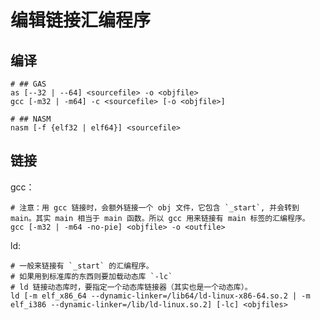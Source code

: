 # 编辑链接汇编程序

## 编译

```
# ## GAS
as [--32 | --64] <sourcefile> -o <objfile>
gcc [-m32 | -m64] -c <sourcefile> [-o <objfile>]

# ## NASM
nasm [-f {elf32 | elf64}] <sourcefile>
```

## 链接

gcc：

    # 注意：用 gcc 链接时，会额外链接一个 obj 文件，它包含 `_start`, 并会转到 main。其实 main 相当于 main 函数。所以 gcc 用来链接有 main 标签的汇编程序。
    gcc [-m32 | -m64 -no-pie] <objfile> -o <outfile>

ld:

    # 一般来链接有 `_start` 的汇编程序。
    # 如果用到标准库的东西则要加载动态库 `-lc`
    # ld 链接动态库时，要指定一个动态库链接器（其实也是一个动态库）。
    ld [-m elf_x86_64 --dynamic-linker=/lib64/ld-linux-x86-64.so.2 | -m elf_i386 --dynamic-linker=/lib/ld-linux.so.2] [-lc] <objfiles>
